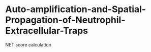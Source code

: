 # Auto-amplification-and-Spatial-Propagation-of-Neutrophil-Extracellular-Traps
NET score calculation
